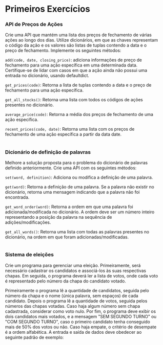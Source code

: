 # Primeiros Exercícios

### API de Preços de Ações
Crie uma API que mantém uma lista dos preços de fechamento de várias ações ao longo dos dias. Utilize dicionários, em que as chaves representam o código da ação e os valores são listas de tuplas contendo a data e o preço de fechamento. Implemente os seguintes métodos:

```add(code, date, closing_price)```: adiciona informações de preço de fechamento para uma ação específica em uma determinada data. Certifique-se de lidar com casos em que a ação ainda não possui uma entrada no dicionário, usando defaultdict.

```get_prices(code)```: Retorna a lista de tuplas contendo a data e o preço de fechamento para uma ação específica.

```get_all_stocks()```: Retorna uma lista com todos os códigos de ações presentes no dicionário.

```average_price(code)```: Retorna a média dos preços de fechamento de uma ação específica.

```recent_prices(code, date)```: Retorna uma lista com os preços de fechamento de uma ação específica a partir da data date.

#

###  Dicionário de definição de palavras
Melhore a solução proposta para o problema do dicionário de palavras definido anteriormente. Crie uma API com os seguintes métodos:

```set(word, definition)```: Adiciona ou modifica a definição de uma palavra.

```get(word)```: Retorna a definição de uma palavra. Se a palavra não existir no dicionário, retorna uma mensagem indicando que a palavra não foi encontrada.

```get_word_order(word)```: Retorna a ordem em que uma palavra foi adicionada/modificada no dicionário. A ordem deve ser um número inteiro representando a posição da palavra na sequência de adições/modificações.

```get_all_words()```: Retorna uma lista com todas as palavras presentes no dicionário, na ordem em que foram adicionadas/modificadas.

#

### Sistema de eleições
Crie um programa para gerenciar uma eleição. Primeiramente, será necessário cadastrar os candidatos e associá-los às suas respectivas chapas. Em seguida, o programa deverá ler a lista de votos, onde cada voto é representado pelo número da chapa do candidato votado.

Primeiramente o programa lê a quantidade de candidatos, seguida pelo número da chapa e o nome (única palavra, sem espaços) de cada candidato. Depois o programa lê a quantidade de votos, seguida pelos números das chapas votadas. Caso haja algum número sem chapa cadastrada, considerar como voto nulo. Por fim, o programa deve exibir os dois candidatos mais votados, e a mensagem "SEM SEGUNDO TURNO" ou "COM SEGUNDO TURNO", caso o primeiro candidato tenha conseguido mais de 50% dos votos ou não. Caso haja empate, o critério de desempate é a ordem alfabética. A entrada e saída de dados deve obedecer ao seguinte padrão de exemplo:
